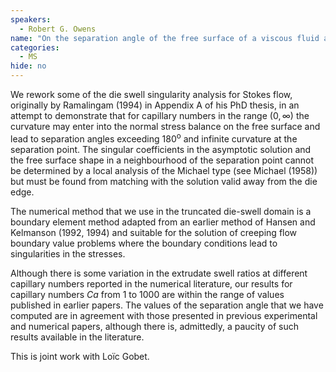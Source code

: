 ```yaml
---
speakers:
  - Robert G. Owens
name: "On the separation angle of the free surface of a viscous fluid at a straight edge"
categories:
  - MS
hide: no
---
```

We rework some of the die swell singularity analysis for Stokes flow, originally by Ramalingam (1994) in Appendix A of his PhD thesis, in an attempt to demonstrate that for capillary numbers in the range $(0,\infty)$ the curvature may enter into the normal stress balance on the free surface and lead to separation angles exceeding $180^\text{o}$ and infinite curvature at the separation point. The singular coefficients in the asymptotic solution and the free surface shape in a neighbourhood of the separation point cannot be determined by a local analysis of the Michael type (see Michael (1958)) but must be found from matching with the solution valid away from the die edge. 

The numerical method that we use in the truncated die-swell domain is a boundary element method adapted from an earlier method of Hansen and Kelmanson (1992, 1994) and suitable for the solution of creeping flow boundary value problems where the boundary conditions lead to singularities in the stresses. 

Although there is some variation in the extrudate swell ratios at different capillary numbers reported in the numerical literature, our results for capillary numbers $Ca$ from $1$ to $1000$ are within the range of values published in earlier papers. The values of the separation angle that we have computed are in agreement with those presented in previous experimental and numerical papers, although there is, admittedly, a paucity of such results available in the literature. 

This is joint work with Loïc Gobet.
